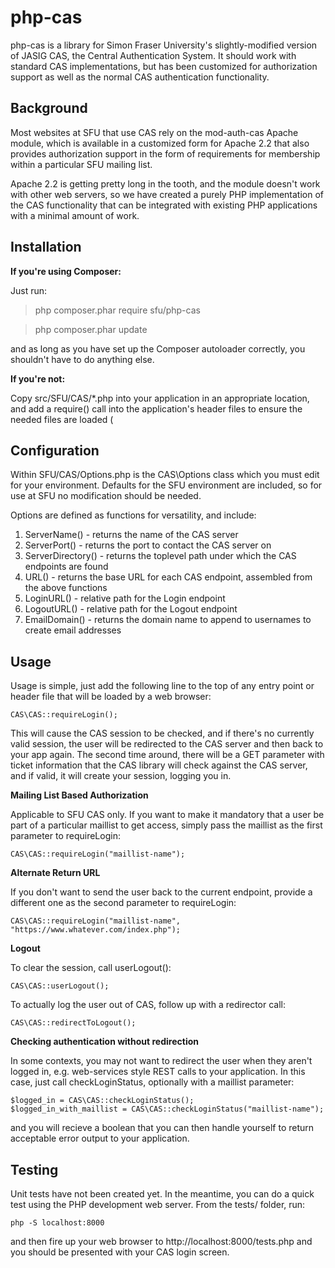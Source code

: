 # php-cas

php-cas is a library for Simon Fraser University's slightly-modified version of JASIG CAS, the Central Authentication System. It should work with standard CAS implementations, but has been customized for authorization support as well as the normal CAS authentication functionality.

Background
----------

Most websites at SFU that use CAS rely on the mod-auth-cas Apache module, which is available in a customized form for Apache 2.2 that also provides authorization support in the form of requirements for membership within a particular SFU mailing list.

Apache 2.2 is getting pretty long in the tooth, and the module doesn't work with other web servers, so we have created a purely PHP implementation of the CAS functionality that can be integrated with existing PHP applications with a minimal amount of work.

Installation
------------

**If you're using Composer:**

Just run:
> php composer.phar require sfu/php-cas

> php composer.phar update


and as long as you have set up the Composer autoloader correctly, you shouldn't have to do anything else.

**If you're not:**

Copy src/SFU/CAS/*.php into your application in an appropriate location, and add a require() call into the application's header files to ensure the needed files are loaded (

Configuration
-------------

Within SFU/CAS/Options.php is the CAS\Options class which you must edit for your environment. Defaults for the SFU environment are included, so for use at SFU no modification should be needed.

Options are defined as functions for versatility, and include:

 1. ServerName() - returns the name of the CAS server
 2. ServerPort() - returns the port to contact the CAS server on 
 3. ServerDirectory() - returns the toplevel path under which the CAS endpoints are found
 4. URL() - returns the base URL for each CAS endpoint, assembled from the above functions
 5. LoginURL() - relative path for the Login endpoint
 6. LogoutURL() - relative path for the Logout endpoint
 6. EmailDomain() - returns the domain name to append to usernames to create email addresses

Usage
-----

Usage is simple, just add the following line to the top of any entry point or header file that will be loaded by a web browser:

    CAS\CAS::requireLogin();

This will cause the CAS session to be checked, and if there's no currently valid session, the user will be redirected to the CAS server and then back to your app again. The second time around, there will be a GET parameter with ticket information that the CAS library will check against the CAS server, and if valid, it will create your session, logging you in.


**Mailing List Based Authorization**

Applicable to SFU CAS only. If you want to make it mandatory that a user be part of a particular maillist to get access, simply pass the maillist as the first parameter to requireLogin:

    CAS\CAS::requireLogin("maillist-name");

**Alternate Return URL**

If you don't want to send the user back to the current endpoint, provide a different one as the second parameter to requireLogin:

    CAS\CAS::requireLogin("maillist-name", "https://www.whatever.com/index.php");

**Logout**

To clear the session, call userLogout():

    CAS\CAS::userLogout();

To actually log the user out of CAS, follow up with a redirector call:

    CAS\CAS::redirectToLogout();

**Checking authentication without redirection**

In some contexts, you may not want to redirect the user when they aren't logged in, e.g. web-services style REST calls to your application. In this case, just call checkLoginStatus, optionally with a maillist parameter:

    $logged_in = CAS\CAS::checkLoginStatus();
    $logged_in_with_maillist = CAS\CAS::checkLoginStatus("maillist-name");

and you will recieve a boolean that you can then handle yourself to return acceptable error output to your application.

Testing
-------

Unit tests have not been created yet. In the meantime, you can do a quick test using the PHP development web server.
From the tests/ folder, run:

	php -S localhost:8000
	
and then fire up your web browser to http://localhost:8000/tests.php and you should be presented with your CAS login screen.
